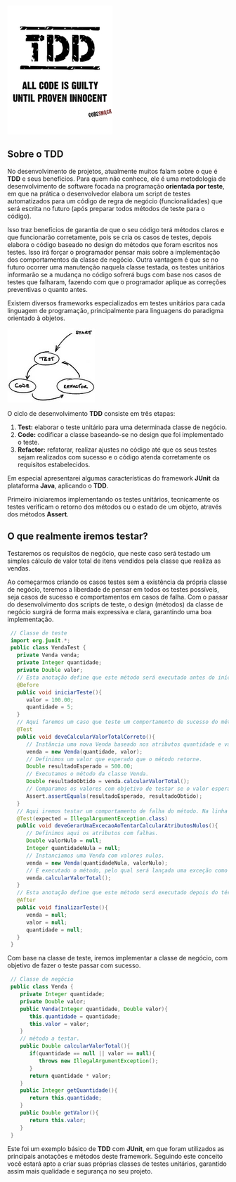 ![TDD (Test Driven Development)](/images/TDD.jpg "TDD (Test Driven Development)")

## Sobre o TDD

No desenvolvimento de projetos, atualmente muitos falam sobre o que é **TDD** e seus benefícios. Para quem não conhece, ele é uma metodologia de desenvolvimento de software focada na programação **orientada por teste**, em que na prática o desenvolvedor elabora um script de testes automatizados para um código de regra de negócio (funcionalidades) que será escrita no futuro (após preparar todos métodos de teste para o código).

Isso traz benefícios de garantia de que o seu código terá métodos claros e que funcionarão corretamente, pois se cria os casos de testes, depois elabora o código baseado no design do métodos que foram escritos nos testes. Isso irá forçar o programador pensar mais sobre a implementação dos comportamentos da classe de negócio. Outra vantagem é que se no futuro ocorrer uma manutenção naquela classe testada, os testes unitários informarão se a mudança no código sofrerá bugs com base nos casos de testes que falharam, fazendo com que o programador aplique as correções preventivas o quanto antes.

Existem diversos frameworks especializados em testes unitários para cada linguagem de programação, principalmente para linguagens do paradigma orientado à objetos.

![Ciclo de desenvolvimento do TDD](/images/ciclo-do-tdd.jpg "Ciclo de desenvolvimento do TDD")

O ciclo de desenvolvimento **TDD** consiste em três etapas:

1.  **Test:** elaborar o teste unitário para uma determinada classe de negócio.
2.  **Code:** codificar a classe baseando-se no design que foi implementado o teste.
3.  **Refactor:** refatorar, realizar ajustes no código até que os seus testes sejam realizados com sucesso e o código atenda corretamente os requisítos estabelecidos.

Em especial apresentarei algumas características do framework **JUnit** da plataforma **Java**, aplicando o **TDD**.

Primeiro iniciaremos implementando os testes unitários, tecnicamente os testes verificam o retorno dos métodos ou o estado de um objeto, através dos métodos **Assert**.

## O que realmente iremos testar?

Testaremos os requisítos de negócio, que neste caso será testado um simples cálculo de valor total de itens vendidos pela classe que realiza as vendas.

Ao começarmos criando os casos testes sem a existência da própria classe de negócio, teremos a liberdade de pensar em todos os testes possíveis, seja casos de sucesso e comportamentos em casos de falha. Com o passar do desenvolvimento dos scripts de teste, o design (métodos) da classe de negócio surgirá de forma mais expressiva e clara, garantindo uma boa implementação.

``` java
 // Classe de teste
 import org.junit.*;
 public class VendaTest {
   private Venda venda;
   private Integer quantidade;
   private Double valor;
   // Esta anotação define que este método será executado antes do início de cada teste.
   @Before
   public void iniciarTeste(){
      valor = 100.00;
      quantidade = 5;
   }
   // Aqui faremos um caso que teste um comportamento de sucesso do método.
   @Test
   public void deveCalcularValorTotalCorreto(){
      // Instância uma nova Venda baseado nos atributos quantidade e valor.
      venda = new Venda(quantidade, valor);
      // Definimos um valor que esperado que o método retorne.
      Double resultadoEsperado = 500.00;
      // Executamos o método da classe Venda.
      Double resultadoObtido = venda.calcularValorTotal();
      // Comparamos os valores com objetivo de testar se o valor esperado é igual ao valor do resultado obtido pelo método: venda.calcularValorTotal().
      Assert.assertEquals(resultadoEsperado, resultadoObtido);
   }
   // Aqui iremos testar um comportamento de falha do método. Na linha abaixo definimos que esse caso de teste irá lançar uma exceção como sucesso.
   @Test(expected = IllegalArgumentException.class)
   public void deveGerarUmaExcecaoAoTentarCalcularAtributosNulos(){
      // Definimos aqui os atributos com falhas.
      Double valorNulo = null;
      Integer quantidadeNula = null;
      // Instanciamos uma Venda com valores nulos.
      venda = new Venda(quantidadeNula, valorNulo);
      // É executado o método, pelo qual será lançada uma exceção como caso de sucesso.
      venda.calcularValorTotal();
   }
   // Esta anotação define que este método será executado depois do término de cada teste.
   @After
   public void finalizarTeste(){
      venda = null;
      valor = null;
      quantidade = null;
   }
 }
``` 

Com base na classe de teste, iremos implementar a classe de negócio, com objetivo de fazer o teste passar com sucesso.

``` java
 // Classe de negócio
 public class Venda {
    private Integer quantidade;
    private Double valor;
    public Venda(Integer quantidade, Double valor){
       this.quantidade = quantidade;
       this.valor = valor;
    }
    // método a testar.
    public Double calcularValorTotal(){
       if(quantidade == null || valor == null){
          throws new IllegalArgumentException();
       }
       return quantidade * valor;
    }
    public Integer getQuantidade(){
       return this.quantidade;
    }
    public Double getValor(){
       return this.valor;
    }
 }
``` 

Este foi um exemplo básico de **TDD** com **JUnit**, em que foram utilizados as principais anotações e métodos deste framework. Seguindo este conceito você estará apto a criar suas próprias classes de testes unitários, garantido assim mais qualidade e segurança no seu projeto.